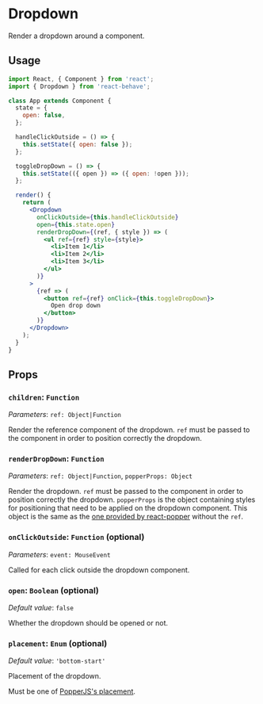 <!--
  THIS FILE WAS GENERATED!
  Don't make any changes in it, update src/components/Dropdown/Dropdown.js instead.
-->

# Dropdown

[create-ref]: https://reactjs.org/docs/react-api.html#reactcreateref
[react-popper]: https://github.com/FezVrasta/react-popper
[popper-props]: https://github.com/FezVrasta/react-popper#children
[popper-placements]: https://popper.js.org/popper-documentation.html#Popper.placements

Render a dropdown around a component.

## Usage

```jsx
import React, { Component } from 'react';
import { Dropdown } from 'react-behave';

class App extends Component {
  state = {
    open: false,
  };

  handleClickOutside = () => {
    this.setState({ open: false });
  };

  toggleDropDown = () => {
    this.setState(({ open }) => ({ open: !open }));
  };

  render() {
    return (
      <Dropdown
        onClickOutside={this.handleClickOutside}
        open={this.state.open}
        renderDropDown={(ref, { style }) => (
          <ul ref={ref} style={style}>
            <li>Item 1</li>
            <li>Item 2</li>
            <li>Item 3</li>
          </ul>
        )}
      >
        {ref => (
          <button ref={ref} onClick={this.toggleDropDown}>
            Open drop down
          </button>
        )}
      </Dropdown>
    );
  }
}
```

## Props

### `children`: `Function`

_Parameters_: `ref: Object|Function`

Render the reference component of the dropdown.
`ref` must be passed to the component in order to position correctly the dropdown.

### `renderDropDown`: `Function`

_Parameters_: `ref: Object|Function`, `popperProps: Object`

Render the dropdown.
`ref` must be passed to the component in order to position correctly the dropdown.
`popperProps` is the object containing styles for positioning that need to be applied on the dropdown component.
This object is the same as the [one provided by react-popper][popper-props] without the `ref`.

### `onClickOutside`: `Function` (optional)

_Parameters_: `event: MouseEvent`

Called for each click outside the dropdown component.

### `open`: `Boolean` (optional)

_Default value_: `false`

Whether the dropdown should be opened or not.

### `placement`: `Enum` (optional)

_Default value_: `'bottom-start'`

Placement of the dropdown.

Must be one of [PopperJS's placement][popper-placements].
